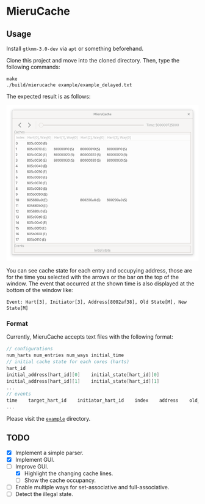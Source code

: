 # MieruCache

## Usage

Install `gtkmm-3.0-dev` via `apt` or something beforehand.

Clone this project and move into the cloned directory.
Then, type the following commands:

```
make
./build/mierucache example/example_delayed.txt
```

The expected result is as follows:

![Example screenshot](doc/img/exampe_screenshot.png)

You can see cache state for each entry and occupying address, those are for the time you selected with the arrows or the bar on the top of the window.
The event that occurred at the shown time is also displayed at the bottom of the window like:
```
Event: Hart[3], Initiator[3], Address[8002af38], Old State[M], New State[M]
```

### Format

Currently, MieruCache accepts text files with the following format:

```c++
// configurations
num_harts num_entries num_ways initial_time
// initial cache state for each cores (harts)
hart_id
initial_address[hart_id][0]    initial_state[hart_id][0]
initial_address[hart_id][1]    initial_state[hart_id][1]
...
// events
time    target_hart_id    initiator_hart_id    index    address    old_state    new_state
...
```

Please visit the [`example`](example) directory.

## TODO

- [X] Implement a simple parser.
- [X] Implement GUI.
- [ ] Improve GUI.
	- [x] Highlight the changing cache lines.
	- [ ] Show the cache occupancy.
- [ ] Enable multiple ways for set-associative and full-associative.
- [ ] Detect the illegal state.
